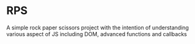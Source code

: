 # RPS
A simple rock paper scissors project with the intention of understanding various aspect of JS including DOM, advanced functions and callbacks
